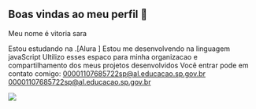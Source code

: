 ## Boas vindas ao meu perfil 🖤

Meu nome é vitoria sara

Estou estudando na .[Alura ]
Estou me desenvolvendo na linguagem javaScript
Ultilizo esses espaco para minha organizacao e compartilhamento dos meus projetos desenvolvidos
Você entrar pode em contato comigo:
00001107685722sp@al.educacao.sp.gov.br 00001107685722sp@al.educacao.sp.gov.br

![](https://media1.tenor.com/m/buJmmbdkaA8AAAAC/forforforyoukiss.gif)
